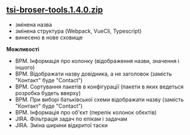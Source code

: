 ## **[tsi-broser-tools.1.4.0.zip](https://github.com/VitaliySimkin/tsi-browser-tools/files/3937122/dist.zip)**

- змінена назва
- змінена структура (Webpack, VueCli, Typescript)
- винесено в нове сховище

**Можливості**
- BPM. Інформація про колонку (відображення назви, значення і іншого)
- BPM. Відображати назву довідника, а не заголовок (замість "Контакт" буде "Contact")
- BPM. Сортування пакетів в конфігурації (пакети в яких ведеться розробка будеть вверху)
- BPM. При виборі батьківської схеми відображати назву (замість "Контакт" буде "Contact")
- BPM. Інформація про об'єкт (перелік колонок обєктів)
- JIRA. Фільтрація задач по епікам і задачам
- JIRA. Зміна ширини відкритої таски
